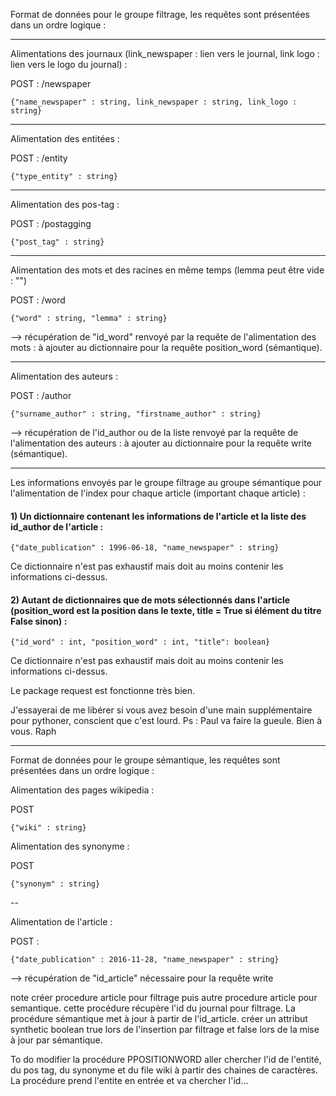 Format de données pour le groupe filtrage, les requêtes sont présentées dans un ordre logique :

---

Alimentations des journaux (link_newspaper : lien vers le journal, link logo : lien vers le logo du journal) : 

POST : /newspaper

```{"name_newspaper" : string, link_newspaper : string, link_logo : string}```

---

Alimentation des entitées :

POST : /entity

```{"type_entity" : string}```

---

Alimentation des pos-tag :

POST : /postagging

```{"post_tag" : string}```

---

Alimentation des mots et des racines en même temps (lemma peut être vide : "") 

POST : /word

```{"word" : string, "lemma" : string}```

--> récupération de "id_word" renvoyé par la requête de l'alimentation des mots : à ajouter au dictionnaire pour la requête position_word (sémantique).

---

Alimentation des auteurs : 

POST : /author

```{"surname_author" : string, "firstname_author" : string}```

--> récupération de l'id_author ou de la liste renvoyé par la requête de l'alimentation des auteurs : à ajouter au dictionnaire pour la requête write (sémantique).

--- 

Les informations envoyés par le groupe filtrage au groupe sémantique pour l'alimentation de l'index pour chaque article (important chaque article)  : 

#### 1) Un dictionnaire contenant les informations de l'article et la liste des id_author de l'article :

```{"date_publication" : 1996-06-18, "name_newspaper" : string}```

Ce dictionnaire n'est pas exhaustif mais doit au moins contenir les informations ci-dessus.


#### 2) Autant de dictionnaires que de mots sélectionnés dans l'article (position_word est la position dans le texte, title = True si élément du titre False sinon) : 

```{"id_word" : int, "position_word" : int, "title": boolean}```

Ce dictionnaire n'est pas exhaustif mais doit au moins contenir les informations ci-dessus.

Le package request est fonctionne très bien.

J'essayerai de me libérer si vous avez besoin d'une main supplémentaire pour pythoner, conscient que c'est lourd. 
Ps : Paul va faire la gueule.
Bien à vous.
Raph



------

Format de données pour le groupe sémantique, les requêtes sont présentées dans un ordre logique : 

Alimentation des pages wikipedia : 

POST

```{"wiki" : string}```

Alimentation des synonyme :

POST

```{"synonym" : string}```

--

Alimentation de l'article : 

POST : 

```{"date_publication" : 2016-11-28, "name_newspaper" : string}```

--> récupération de "id_article" nécessaire pour la requête write




note créer procedure article pour filtrage puis autre procedure article pour semantique. cette procédure récupère l'id du journal pour filtrage.
La procédure sémantique met à jour à partir de l'id_article. créer un attribut synthetic boolean true lors de l'insertion par filtrage et false lors de la mise à jour par sémantique.


To do modifier la procédure PPOSITIONWORD aller chercher l'id de l'entité, du pos tag, du synonyme et du file wiki à partir des chaines de caractères. La procédure prend l'entite en entrée et va chercher l'id...


